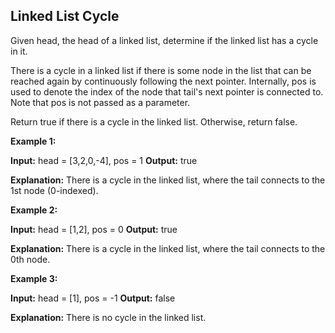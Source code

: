 ## Linked List Cycle

Given head, the head of a linked list, determine if the linked list has a cycle in it.

There is a cycle in a linked list if there is some node in the list that can be reached again by continuously following the next pointer. Internally, pos is used to denote the index of the node that tail's next pointer is connected to. Note that pos is not passed as a parameter.

Return true if there is a cycle in the linked list. Otherwise, return false.

**Example 1:**

**Input:** head = [3,2,0,-4], pos = 1 **Output:** true

**Explanation:** There is a cycle in the linked list, where the tail connects to the 1st node (0-indexed).

**Example 2:**

**Input:** head = [1,2], pos = 0 **Output:** true

**Explanation:** There is a cycle in the linked list, where the tail connects to the 0th node.

**Example 3:**

**Input:** head = [1], pos = -1 **Output:** false

**Explanation:** There is no cycle in the linked list.